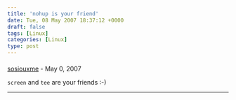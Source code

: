 ```yaml
---
title: 'nohup is your friend'
date: Tue, 08 May 2007 18:37:12 +0000
draft: false
tags: [Linux]
categories: [Linux]
type: post
---
```



#### 
[sosiouxme](http://lukemeyer.net/ "luke.rt.meyer@gmail.com") - <time datetime="2007-05-13 08:37:46">May 0, 2007</time>

`screen` and `tee` are your friends :-)
<hr />

